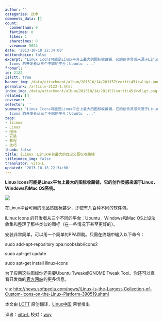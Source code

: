 ```yaml
---
author: ''
categories: 技术
comments_data: []
count:
  commentnum: 0
  favtimes: 0
  likes: 1
  sharetimes: 0
  viewnum: 5624
date: '2013-10-18 22:34:00'
editorchoice: false
excerpt: "Linux Icons可能是Linux平台上最大的图标收藏铺，它的创作灵感来源于Linux，Windows和Mac OS系统。\r\n\r\n在Linux平台可用的高品质图标甚少，即使有几百种不同的软件包。\r\niLinux
  Icons 的开发者从三个不同的平台：Ubuntu  ..."
fromurl: ''
id: 2122
islctt: true
banner_img: /data/attachment/album/201310/14/201157ieottti45ikwligt.png
permalink: /article-2122-1.html
index_img: /data/attachment/album/201310/14/201157ieottti45ikwligt.png.thumb.jpg
related: []
reviewer: ''
selector: ''
summary: "Linux Icons可能是Linux平台上最大的图标收藏铺，它的创作灵感来源于Linux，Windows和Mac OS系统。\r\n\r\n在Linux平台可用的高品质图标甚少，即使有几百种不同的软件包。\r\niLinux
  Icons 的开发者从三个不同的平台：Ubuntu  ..."
tags:
- iLinux
- Linux
- 图标
- 安装
- 教程
- 技巧
thumb: false
title: iLinux：Linux平台最大的自定义图标收藏铺
titleindex_img: false
translator: vito-L
updated: '2013-10-18 22:34:00'
---
```


**Linux Icons可能是Linux平台上最大的图标收藏铺，它的创作灵感来源于Linux，Windows和Mac OS系统。**


![](/data/attachment/album/201310/14/201157ieottti45ikwligt.png)


在Linux平台可用的高品质图标甚少，即使有几百种不同的软件包。


iLinux Icons 的开发者从三个不同的平台：Ubuntu，Windows和Mac OS上设法收集和整理了那些类似的图标（在一些情况下甚至更好的）。


安装非常简单，可以用一个简单的PPA帮助。只需在终端中输入以下命令：


sudo add-apt-repository ppa:noobslab/icons2


sudo apt-get update


sudo apt-get install ilinux-icons


为了应用这些图标你还需要Ubuntu Tweak或GNOME Tweak Tool。你还可以查看开发商的[官方网站](http://haniahmed.deviantart.com/art/iLinux-icons-v-8-5-354470161)的更多信息。


 


via: <http://news.softpedia.com/news/iLinux-Is-the-Largest-Collection-of-Custom-Icons-on-the-Linux-Platform-390519.shtml>


本文由 [LCTT](https://github.com/LCTT/TranslateProject) 原创翻译，[Linux中国](http://linux.cn/) 荣誉推出


译者：[vito-L](https://github.com/vito-L) 校对：[wxy](https://github.com/wxy)